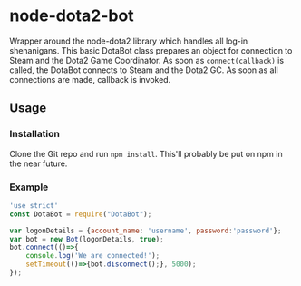 # node-dota2-bot
Wrapper around the node-dota2 library which handles all log-in shenanigans. 
This basic DotaBot class prepares an object for connection to Steam and the 
Dota2 Game Coordinator. As soon as `connect(callback)` is called, the DotaBot 
connects to Steam and the Dota2 GC. As soon as all connections are made, 
callback is invoked.

## Usage
### Installation
Clone the Git repo and run `npm install`. This'll probably be put on npm in the 
near future.

### Example
```javascript
'use strict'
const DotaBot = require("DotaBot");

var logonDetails = {account_name: 'username', password:'password'};
var bot = new Bot(logonDetails, true);
bot.connect(()=>{
    console.log('We are connected!');
    setTimeout(()=>{bot.disconnect();}, 5000);
});
```
